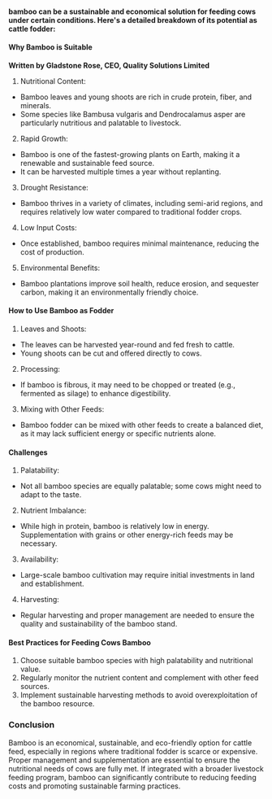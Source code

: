 
#### bamboo can be a sustainable and economical solution for feeding cows under certain conditions. Here's a detailed breakdown of its potential as cattle fodder:

#### Why Bamboo is Suitable

**Written by Gladstone Rose, CEO, Quality Solutions Limited**

1. Nutritional Content:

- Bamboo leaves and young shoots are rich in crude protein, fiber, and minerals.
- Some species like Bambusa vulgaris and Dendrocalamus asper are particularly nutritious and palatable to livestock.

2. Rapid Growth:

- Bamboo is one of the fastest-growing plants on Earth, making it a renewable and sustainable feed source.
- It can be harvested multiple times a year without replanting.

3. Drought Resistance:

- Bamboo thrives in a variety of climates, including semi-arid regions, and requires relatively low water compared to traditional fodder crops.

4. Low Input Costs:

- Once established, bamboo requires minimal maintenance, reducing the cost of production.

5. Environmental Benefits:

- Bamboo plantations improve soil health, reduce erosion, and sequester carbon, making it an environmentally friendly choice.

#### How to Use Bamboo as Fodder

1. Leaves and Shoots:

- The leaves can be harvested year-round and fed fresh to cattle.
- Young shoots can be cut and offered directly to cows.

2. Processing:

- If bamboo is fibrous, it may need to be chopped or treated (e.g., fermented as silage) to enhance digestibility.

3. Mixing with Other Feeds:

- Bamboo fodder can be mixed with other feeds to create a balanced diet, as it may lack sufficient energy or specific nutrients alone.

#### Challenges

1. Palatability:

- Not all bamboo species are equally palatable; some cows might need to adapt to the taste.

2. Nutrient Imbalance:

- While high in protein, bamboo is relatively low in energy. Supplementation with grains or other energy-rich feeds may be necessary.

3. Availability:

- Large-scale bamboo cultivation may require initial investments in land and establishment.

4. Harvesting:

- Regular harvesting and proper management are needed to ensure the quality and sustainability of the bamboo stand.

#### Best Practices for Feeding Cows Bamboo
1. Choose suitable bamboo species with high palatability and nutritional value.
2. Regularly monitor the nutrient content and complement with other feed sources.
3. Implement sustainable harvesting methods to avoid overexploitation of the bamboo resource.

### Conclusion
Bamboo is an economical, sustainable, and eco-friendly option for cattle feed, especially in regions where traditional fodder is scarce or expensive. Proper management and supplementation are essential to ensure the nutritional needs of cows are fully met. If integrated with a broader livestock feeding program, bamboo can significantly contribute to reducing feeding costs and promoting sustainable farming practices.
